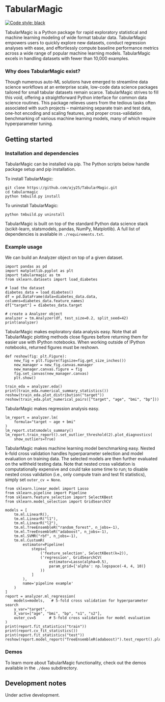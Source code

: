# TabularMagic

[![Code style: black](https://img.shields.io/badge/code%20style-black-000000.svg)](https://github.com/psf/black)

TabularMagic is a Python package for rapid exploratory statistical and machine learning modeling of wide format tabular data. TabularMagic empowers users to quickly explore new datasets, conduct regression analyses with ease, and effortlessly compute baseline performance metrics across a wide range of popular machine learning models. TabularMagic excels in handling datasets with fewer than 10,000 examples. 


### Why does TabularMagic exist?

Though numerous auto-ML solutions have emerged to streamline data science workflows at an enterprise scale, low-code data science packages tailored for small tabular datasets remain scarce. TabularMagic strives to fill this void, offering a straightforward Python interface for common data science routines. This package relieves users from the tedious tasks often associated with such projects – maintaining separate train and test data, one-hot encoding and scaling features, and proper cross-validation benchmarking of various machine learning models, many of which require hyperparameter tuning.


## Getting started

### Installation and dependencies

TabularMagic can be installed via pip. The Python scripts below handle 
package setup and pip installation. 

To install TabularMagic: 
```
git clone https://github.com/ajy25/TabularMagic.git
cd tabularmagic
python tmbuild.py install
```

To uninstall TabularMagic:
```
python tmbuild.py uninstall
```

TabularMagic is built on top of the standard Python data science stack (scikit-learn, statsmodels, pandas, NumPy, Matplotlib). 
A full list of dependencies is available in ```./requirements.txt```.


### Example usage

We can build an Analyzer object on top of a given dataset.
```
import pandas as pd
import matplotlib.pyplot as plt
import tabularmagic as tm
from sklearn.datasets import load_diabetes

# load the dataset
diabetes_data = load_diabetes()
df = pd.DataFrame(data=diabetes_data.data, columns=diabetes_data.feature_names)
df["target"] = diabetes_data.target

# create a Analyzer object
analyzer = tm.Analyzer(df, test_size=0.2, split_seed=42)
print(analyzer)
```

TabularMagic makes exploratory data analysis easy. Note that all TabularMagic plotting methods close figures before returning them for easier use with IPython notebooks. When working outside of IPython notebooks, returned figures must be reshown. 
```
def reshow(fig: plt.Figure):
    new_fig = plt.figure(figsize=fig.get_size_inches())
    new_manager = new_fig.canvas.manager
    new_manager.canvas.figure = fig
    fig.set_canvas(new_manager.canvas)
    plt.show()

train_eda = analyzer.eda()
print(train_eda.numerical_summary_statistics())
reshow(train_eda.plot_distribution("target"))
reshow(train_eda.plot_numerical_pairs(["target", "age", "bmi", "bp"]))
```

TabularMagic makes regression analysis easy.
```
lm_report = analyzer.lm(
    formula="target ~ age + bmi"
)
lm_report.statsmodels_summary()
lm_report.train_report().set_outlier_threshold(2).plot_diagnostics(
    show_outliers=True)
```

TabularMagic makes machine learning model benchmarking easy. Nested k-fold cross validation handles hyperparameter selection and model evaluation on training data. The selected models are then further evaluated on the withheld testing data. Note that nested cross validation is computationally expensive and could take some time to run; to disable nested cross validation (i.e., only compute train and test fit statistics), simply set `outer_cv = None`.
```
from sklearn.linear_model import Lasso
from sklearn.pipeline import Pipeline
from sklearn.feature_selection import SelectKBest
from sklearn.model_selection import GridSearchCV

models = [
    tm.ml.LinearR(),
    tm.ml.LinearR("l1"),
    tm.ml.LinearR("l2"),
    tm.ml.TreeEnsembleR("random_forest", n_jobs=-1),
    tm.ml.TreeEnsembleR("adaboost", n_jobs=-1),
    tm.ml.SVMR("rbf", n_jobs=-1),
    tm.ml.CustomR(
        estimator=Pipeline(
            steps=[
                ('feature_selection', SelectKBest(k=2)),
                ('regression', GridSearchCV(
                    estimator=Lasso(alpha=0.5),
                    param_grid={'alpha': np.logspace(-4, 4, 10)}
                ))
            ]
        ),
        name='pipeline example'
    )
]
report = analyzer.ml_regression(
    models=models,   # 5-fold cross validation for hyperparameter search
    y_var="target",
    X_vars=["age", "bmi", "bp", "s1", "s2"],
    outer_cv=5      # 5-fold cross validation for model evaluation
)
print(report.fit_statistics("train"))
print(report.cv_fit_statistics())
print(report.fit_statistics("test"))
reshow(report.model_report("TreeEnsembleR(adaboost)").test_report().plot_obs_vs_pred())
```



### Demos

To learn more about TabularMagic functionality, check out the demos available in
the `./demo` subdirectory. 



## Development notes

Under active development.









